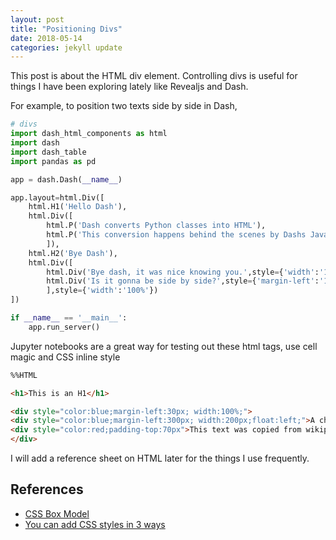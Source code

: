 ```yaml
---
layout: post
title: "Positioning Divs"
date: 2018-05-14
categories: jekyll update
---
```


This post is about the HTML div element. Controlling divs is useful for things I have been exploring lately like Revealjs and Dash. 

For example, to position two texts side by side in Dash,

``` python
# divs
import dash_html_components as html
import dash
import dash_table
import pandas as pd

app = dash.Dash(__name__)

app.layout=html.Div([
    html.H1('Hello Dash'),
    html.Div([
        html.P('Dash converts Python classes into HTML'),
        html.P('This conversion happens behind the scenes by Dashs JavaScript front-end'),
        ]),
    html.H2('Bye Dash'),
    html.Div([
    	html.Div('Bye dash, it was nice knowing you.',style={'width':'10px','float':'left'}),
    	html.Div('Is it gonna be side by side?',style={'margin-left':'1000px'})
    	],style={'width':'100%'})
])

if __name__ == '__main__':
	app.run_server()
```

Jupyter notebooks are a great way for testing out these html tags, use cell magic and CSS inline style

``` html
%%HTML

<h1>This is an H1</h1>

<div style="color:blue;margin-left:30px; width:100%;">
<div style="color:blue;margin-left:300px; width:200px;float:left;">A check mark, checkmark or tick is a mark (✓, ✔, etc.) used (primarily in the English speaking world) to indicate the concept "yes" (e.g. "yes; this has been verified", "yes; that is the correct answer", "yes; this has been completed", or "yes; this [item or option] applies to me"). The x mark is also sometimes used for this purpose (most notably on election ballot papers, e.g. in the United Kingdom), but otherwise usually indicates "no", incorrectness, or failure. </div>
<div style="color:red;padding-top:70px">This text was copied from wikipedia</div>
</div>
```
I will add a reference sheet on HTML later for the things I use frequently. 

## References
* [CSS Box Model](https://www.w3schools.com/Css/css_boxmodel.asp)
* [You can add CSS styles in 3 ways](https://www.w3schools.com/Css/css_howto.asp)